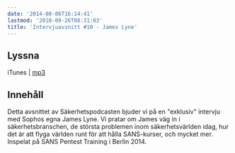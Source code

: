 ```yaml
---
date: '2014-08-06T16:14:41'
lastmod: '2018-09-26T08:31:03'
title: 'Intervjuavsnitt #10 - James Lyne'
---
```



## Lyssna



iTunes \| [mp3](http://traffic.libsyn.com/sakerhetspodcasten/intervjujameslyne_mixdown_1.mp3)



## Innehåll

Detta avsnittet av Säkerhetspodcasten bjuder vi på en "exklusiv" intervju med Sophos
egna James Lyne. Vi pratar om James väg in i säkerhetsbranschen, de största problemen
inom säkerhetsvärlden idag, hur det är att flyga världen runt för att hålla SANS-kurser,
och mycket mer. Inspelat på SANS Pentest Training i Berlin 2014.


